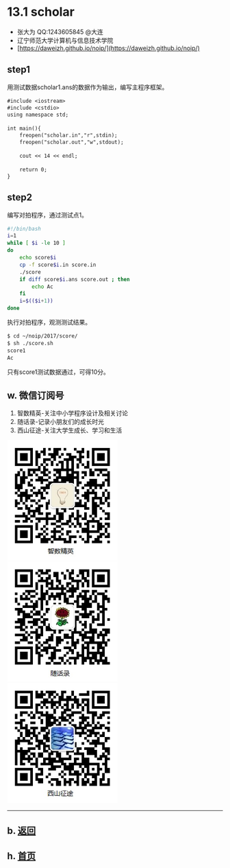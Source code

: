 # 13.1 scholar

- 张大为 QQ:1243605845 @大连
- 辽宁师范大学计算机与信息技术学院
- [https://daweizh.github.io/noip/](https://daweizh.github.io/noip/) 

## step1

用测试数据scholar1.ans的数据作为输出，编写主程序框架。

~~~
#include <iostream>
#include <cstdio>
using namespace std;

int main(){
    freopen("scholar.in","r",stdin);
    freopen("scholar.out","w",stdout);

    cout << 14 << endl;

    return 0;
}
~~~

## step2

编写对拍程序，通过测试点1。

~~~sh
#!/bin/bash
i=1
while [ $i -le 10 ]
do
    echo score$i
    cp -f score$i.in score.in
    ./score
    if diff score$i.ans score.out ; then
        echo Ac
    fi
    i=$(($i+1))
done
~~~

执行对拍程序，观测测试结果。

~~~sh
$ cd ~/noip/2017/score/
$ sh ./score.sh 
score1
Ac
~~~

只有score1测试数据通过，可得10分。


## w. 微信订阅号

1. 智数精英-关注中小学程序设计及相关讨论
2. 随话录-记录小朋友们的成长时光
2. 西山征途-关注大学生成长、学习和生活

![欢迎关注“智数精英”订阅号](../../../../assets/me/img/idea8.jpg)
![欢迎关注“随话录”订阅号](../../../../assets/me/img/shl8.jpg)
![欢迎关注“西山征途”订阅号](../../../../assets/me/img/xszt8.jpg)

----------

## b. [返回](../../)
    
## h. [首页](../../../../)
